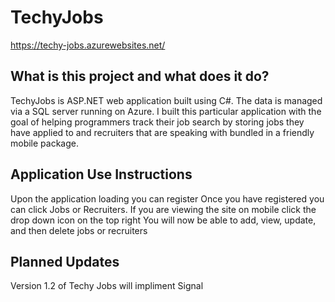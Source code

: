 # TechyJobs
https://techy-jobs.azurewebsites.net/

## What is this project and what does it do?
TechyJobs is ASP.NET web application built using C#. The data is managed via a SQL server running on Azure. I built this particular application with the goal of helping programmers track their job search by storing jobs they have applied to and recruiters that are speaking with bundled in a friendly mobile package. 

## Application Use Instructions
Upon the application loading you can register
Once you have registered you can click Jobs or Recruiters. 
If you are viewing the site on mobile click the drop down icon on the top right
You will now be able to add, view, update, and then delete jobs or recruiters

## Planned Updates
Version 1.2 of Techy Jobs will impliment Signal
